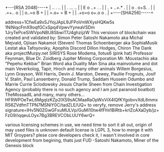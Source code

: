 +---[RSA 2048]----+
|       .. . ..   |
|   .   ... ..    |
|  E o ..+ .  .   |
| . + ..+.*  .    |
|  o . o+S.   .   |
|      .=+.. o    |
|     o..=o B +   |
|    =.o+  = B +  |
|  .+o=o o+.o o . |
+----[SHA256]-----+

address=1CfwEa9xSJYojJApL9JFPoVmWXysHQKw5s
1NiNiqcFmX9oqfGCxSpq4VpwvYyneaVSDm
1JryTePceSiWVpoNBU8SbwiT7J4ghzijzW
This versioon of blockchain was created and validated by:
Simon Peter
Satoshi Nakamoto aka Michal Mejvald,
Ojiisan Nakamot (Steven)
Thomas Schoenberger aka SophiaMusik
Lestat aka Tafoyovsky,
Apophis Discord
Dillon Hodges,
Chiron The Dank aka projectMurpy.net
SIRISYS
Rose Modema,
llotus6 (pink hat)
Professor Feynman, Blue Dr. Zoidberg
Jupiter Mining Corporation
Mr. Moustachio aka "Pepehu Kekbar"
Brian Word aka Duality Man
Sina aka mainvolume and dot main
Veverkolog, Tapír, Hroch and many other animals
Willem Borgesius, Lynn Grayson, Will Harris, Devin J. Marston,
Dewey, Pauliie Frognuts, Josif V. Stalin, Paul Lansenberry, Donald Trump, Saddam Hussein Odumbo and Marrie Currie Sclodowsky
Jesuis Charlie Sheen from Chain Investigation Agency (probably there is no such agency and I am just paranoid boatbot)
TheMossadIL and many, many others...
HFRWPOeTwL6MgqIzKZp2lXS9sACMaaRaOpWxViX4lQfKYgobvvXdL6mmxRS6ZVdfmTTPN7MSNlY0C/tadZLE/UQ=
to veryfy, remove Jerry's address
signature=IHv5N0ZGwGFxuMULVp/GuMi10tw4fFhVIBiRtb+krlZcAXaDyb/jz+FzG9/iqqeuLOyx7Bg3BREVCObLUUY6wrQ=

various licensing schemes in use, we need time to sort it all out, origin of may used files is unknown
default license is LGPL 3, how to merge it with MIT Groypers? plese core developers check it, I wasn't involved in core development from begining, thats just FUD
-Satoshi Nakamoto, Miner of the Genesis block


